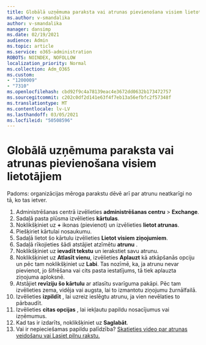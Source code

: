 ```yaml
---
title: Globālā uzņēmuma paraksta vai atrunas pievienošana visiem lietotājiem
ms.author: v-smandalika
author: v-smandalika
manager: dansimp
ms.date: 02/19/2021
audience: Admin
ms.topic: article
ms.service: o365-administration
ROBOTS: NOINDEX, NOFOLLOW
localization_priority: Normal
ms.collection: Adm_O365
ms.custom:
- "1200009"
- "7310"
ms.openlocfilehash: cbd92f9c4a78139eac4e3672dd0632b173472757
ms.sourcegitcommit: c202c0df2d141e63f4f7eb13a56efbfc2f57348f
ms.translationtype: MT
ms.contentlocale: lv-LV
ms.lasthandoff: 03/05/2021
ms.locfileid: "50508596"
---
```

# <a name="add-a-global-company-signature-or-disclaimer-for-all-users"></a>Globālā uzņēmuma paraksta vai atrunas pievienošana visiem lietotājiem

Padoms: organizācijas mēroga parakstu dēvē arī par atrunu neatkarīgi no tā, ko tas ietver.

1. Administrēšanas centrā izvēlieties **administrēšanas centru**  >  **Exchange**.
2. Sadaļā pasta plūsma izvēlieties **kārtulas**.
3. Noklikšķiniet uz **+** ikonas (pievienot) un izvēlieties **lietot atrunas**.
4. Piešķiriet kārtulai nosaukumu.
5. Sadaļā lietot šo kārtulu izvēlieties **Lietot visiem ziņojumiem**.
6. Sadaļā rīkojieties šādi atstājiet atzīmētu **atrunu** .
7. Noklikšķiniet uz **ievadīt tekstu** un ierakstiet savu atrunu.
8. Noklikšķiniet uz **Atlasīt vienu**, izvēlieties **Aplauzt** kā atkāpšanās opciju un pēc tam noklikšķiniet uz **Labi**. Tas nozīmē, ka, ja atrunu nevar pievienot, jo šifrēšana vai cits pasta iestatījums, tā tiek aplauzta ziņojuma aploksnē.
9. Atstājiet **revīziju šo kārtulu** ar atlasītu svarīguma pakāpi. Pēc tam izvēlieties zema, vidēja vai augsta, lai to izmantotu ziņojumu žurnālfailā.
10. Izvēlieties **izpildīt** , lai uzreiz ieslēgtu atrunu, ja vien nevēlaties to pārbaudīt.
11. Izvēlieties **citas opcijas** , lai iekļautu papildu nosacījumus vai izņēmumus.
12. Kad tas ir izdarīts, noklikšķiniet uz **Saglabāt**.
13. Vai ir nepieciešamas papildu palīdzība? [Skatieties video par atrunas veidošanu vai Lasiet pilnu rakstu.](https://support.office.com/article/2d75860f-c527-4352-a7f6-73eba54c0c72?wt.mc_id=Chat_GlobalSignature)